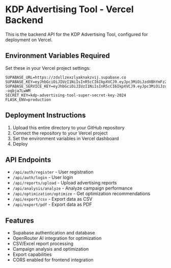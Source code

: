 # KDP Advertising Tool - Vercel Backend

This is the backend API for the KDP Advertising Tool, configured for deployment on Vercel.

## Environment Variables Required

Set these in your Vercel project settings:

```
SUPABASE_URL=https://zdxllzexzlyaknakzvij.supabase.co
SUPABASE_KEY=eyJhbGciOiJIUzI1NiIsInR5cCI6IkpXVCJ9.eyJpc3MiOiJzdXBhYmFzZSIsInJlZiI6InpkeGxsemV4emx5YWtuYWt6dmlqIiwicm9sZSI6ImFub24iLCJpYXQiOjE3NDkyNzAzOTUsImV4cCI6MjA2NDg0NjM5NX0.pYXlejjHZAsrLeLMDZvZLuMys8MjZCAXiG1VECv7Xls
SUPABASE_SERVICE_KEY=eyJhbGciOiJIUzI1NiIsInR5cCI6IkpXVCJ9.eyJpc3MiOiJzdXBhYmFzZSIsInJlZiI6InpkeGxsemV4emx5YWtuYWt6dmlqIiwicm9sZSI6InNlcnZpY2Vfcm9sZSIsImlhdCI6MTc0OTI3MDM5NSwiZXhwIjoyMDY0ODQ2Mzk1fQ.DQri9eqhHE79q6KSoPrbueg4riJSx8s--oqbja7LwWM
SECRET_KEY=kdp-advertising-tool-super-secret-key-2024
FLASK_ENV=production
```

## Deployment Instructions

1. Upload this entire directory to your GitHub repository
2. Connect the repository to your Vercel project
3. Set the environment variables in Vercel dashboard
4. Deploy

## API Endpoints

- `/api/auth/register` - User registration
- `/api/auth/login` - User login
- `/api/reports/upload` - Upload advertising reports
- `/api/analysis/analyze` - Analyze campaign performance
- `/api/optimization/optimize` - Get optimization recommendations
- `/api/export/csv` - Export data as CSV
- `/api/export/pdf` - Export data as PDF

## Features

- Supabase authentication and database
- OpenRouter AI integration for optimization
- CSV/Excel report processing
- Campaign analysis and optimization
- Export capabilities
- CORS enabled for frontend integration

